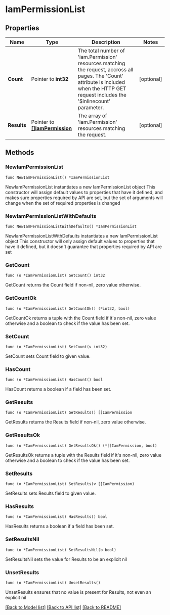 # IamPermissionList

## Properties

Name | Type | Description | Notes
------------ | ------------- | ------------- | -------------
**Count** | Pointer to **int32** | The total number of &#39;iam.Permission&#39; resources matching the request, accross all pages. The &#39;Count&#39; attribute is included when the HTTP GET request includes the &#39;$inlinecount&#39; parameter. | [optional] 
**Results** | Pointer to [**[]IamPermission**](iam.Permission.md) | The array of &#39;iam.Permission&#39; resources matching the request. | [optional] 

## Methods

### NewIamPermissionList

`func NewIamPermissionList() *IamPermissionList`

NewIamPermissionList instantiates a new IamPermissionList object
This constructor will assign default values to properties that have it defined,
and makes sure properties required by API are set, but the set of arguments
will change when the set of required properties is changed

### NewIamPermissionListWithDefaults

`func NewIamPermissionListWithDefaults() *IamPermissionList`

NewIamPermissionListWithDefaults instantiates a new IamPermissionList object
This constructor will only assign default values to properties that have it defined,
but it doesn't guarantee that properties required by API are set

### GetCount

`func (o *IamPermissionList) GetCount() int32`

GetCount returns the Count field if non-nil, zero value otherwise.

### GetCountOk

`func (o *IamPermissionList) GetCountOk() (*int32, bool)`

GetCountOk returns a tuple with the Count field if it's non-nil, zero value otherwise
and a boolean to check if the value has been set.

### SetCount

`func (o *IamPermissionList) SetCount(v int32)`

SetCount sets Count field to given value.

### HasCount

`func (o *IamPermissionList) HasCount() bool`

HasCount returns a boolean if a field has been set.

### GetResults

`func (o *IamPermissionList) GetResults() []IamPermission`

GetResults returns the Results field if non-nil, zero value otherwise.

### GetResultsOk

`func (o *IamPermissionList) GetResultsOk() (*[]IamPermission, bool)`

GetResultsOk returns a tuple with the Results field if it's non-nil, zero value otherwise
and a boolean to check if the value has been set.

### SetResults

`func (o *IamPermissionList) SetResults(v []IamPermission)`

SetResults sets Results field to given value.

### HasResults

`func (o *IamPermissionList) HasResults() bool`

HasResults returns a boolean if a field has been set.

### SetResultsNil

`func (o *IamPermissionList) SetResultsNil(b bool)`

 SetResultsNil sets the value for Results to be an explicit nil

### UnsetResults
`func (o *IamPermissionList) UnsetResults()`

UnsetResults ensures that no value is present for Results, not even an explicit nil

[[Back to Model list]](../README.md#documentation-for-models) [[Back to API list]](../README.md#documentation-for-api-endpoints) [[Back to README]](../README.md)



